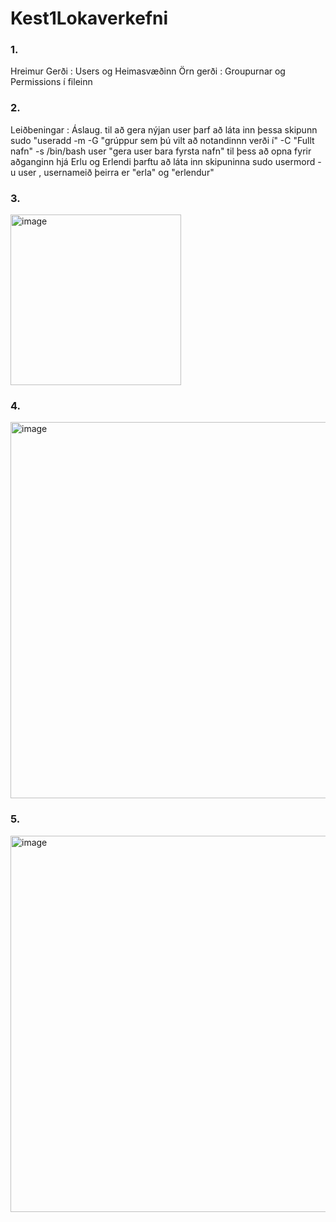 # Kest1Lokaverkefni
### 1.
Hreimur Gerði : Users og Heimasvæðinn
Örn gerði : Groupurnar og Permissions í fileinn

### 2.
Leiðbeningar : Áslaug.
til að gera nýjan user þarf að láta inn þessa skipunn
sudo "useradd -m -G "grúppur sem þú vilt að notandinnn verði í" -C "Fullt nafn" -s /bin/bash user "gera user bara fyrsta nafn"
til þess að opna fyrir aðganginn hjá Erlu og Erlendi þarftu að láta inn skipuninna 
sudo usermord -u user , usernameið þeirra er "erla" og "erlendur"

### 3. 
<img width="273" alt="image" src="https://user-images.githubusercontent.com/70168436/205622179-89bdd521-5afa-406f-a375-9142438eb7f2.png">

### 4.
<img width="602" alt="image" src="https://user-images.githubusercontent.com/70168436/205622371-a96aed12-8cd4-4a17-a126-a65ab5b09028.png">

### 5.
<img width="602" alt="image" src="https://user-images.githubusercontent.com/70168436/205622562-0ce2f05c-0fde-4c3f-a1af-8c2eb9ad30f8.png">
